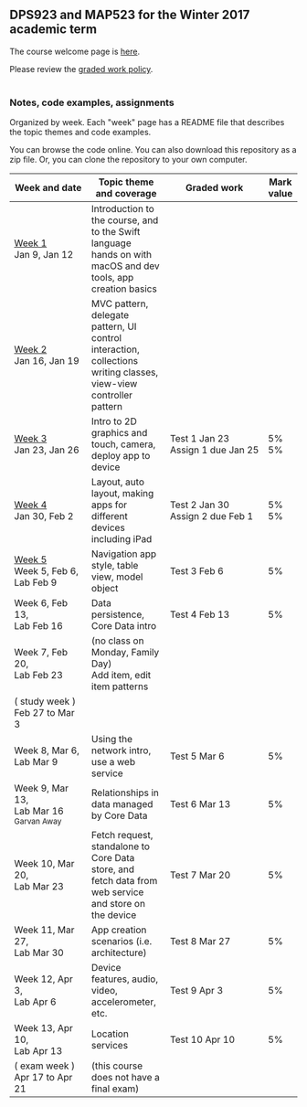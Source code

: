 ## DPS923 and MAP523 for the Winter 2017 academic term

The course welcome page is [here](welcome.md).  

Please review the [graded work policy](graded-work-policy.md).  
<br>

### Notes, code examples, assignments
Organized by week. Each "week" page has a README file that describes the topic themes and code examples.

You can browse the code online. You can also download this repository as a zip file. Or, you can clone the repository to your own computer.  

|Week&nbsp;and&nbsp;date|Topic theme and coverage|Graded work|Mark value|
|--------------------|------------------------|---------|----------|
| [Week 1](notes/week_01)<br>Jan 9, Jan 12 | Introduction to the course, and to the Swift language<br>hands on with macOS and dev tools, app creation basics |
| [Week 2](notes/week_02)<br>Jan 16, Jan 19 | MVC pattern, delegate pattern, UI control interaction, collections<br>writing classes, view-view controller pattern |	
| [Week 3](notes/week_03)<br>Jan 23, Jan 26 | Intro to 2D graphics and touch, camera, deploy app to device | Test 1 Jan 23<br>Assign&nbsp;1&nbsp;due&nbsp;Jan&nbsp;25 | 5%<br>5%
| [Week 4](notes/week_04)<br>Jan 30, Feb 2 | Layout, auto layout, making apps for different devices including iPad | Test 2 Jan 30<br>Assign&nbsp;2&nbsp;due&nbsp;Feb&nbsp;1 | 5%<br>5%
|  [Week 5](notes/week_05)<br>Week 5, Feb 6, <br>Lab Feb 9|	Navigation app style, table view, model object| Test 3 Feb 6 | 5%<br>
| Week 6, Feb 13, <br>Lab Feb 16|	Data persistence, Core Data intro	| Test 4 Feb 13 | 5%<br>
| Week 7, Feb 20, <br>Lab Feb 23	|(no class on Monday, Family Day)<br>Add item, edit item patterns		
|( study week ) Feb 27 to Mar 3 |			
| Week 8, Mar 6, <br>Lab Mar 9|	Using the network intro, use a web service | Test 5 Mar 6 | 5%<br>	
| Week 9, Mar 13, <br>Lab Mar 16<br><sub>Garvan Away<sub>|	Relationships in data managed by Core Data | Test 6 Mar 13 | 5%<br>
| Week 10, Mar 20, <br>Lab Mar 23|	Fetch request, standalone to Core Data store, and<br>fetch data from web service and store on the device | Test 7 Mar 20 | 5%<br>
| Week 11, Mar 27, <br>Lab Mar 30|	App creation scenarios (i.e. architecture) | Test 8 Mar 27 | 5%<br>	
| Week 12, Apr 3, <br>Lab Apr 6|	Device features, audio, video, accelerometer, etc. | Test 9 Apr 3 | 5%<br>	
| Week 13, Apr 10, <br>Lab Apr 13|	Location services | Test 10 Apr 10 | 5%<br>		
| ( exam week ) Apr 17 to Apr 21|	(this course does not have a final exam)
